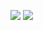 ![](https://www.luogu.com.cn/problem/list?keyword=B3614&type=AT%7CB%7CCF%7CP%7CSP%7CUVA&page=1)
![](href="https://leetcode.cn)

